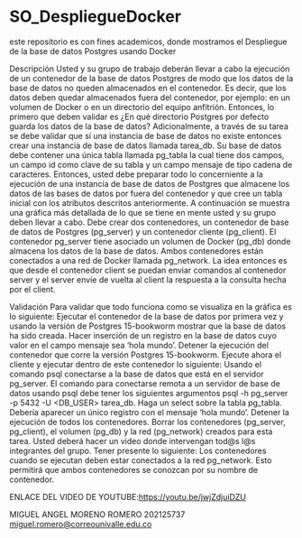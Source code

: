 # SO_DespliegueDocker
este repositorio  es con fines academicos, donde mostramos el Despliegue de la base de datos Postgres usando Docker

Descripción
Usted y su grupo de trabajo deberán llevar a cabo la ejecución de un contenedor de la base de datos Postgres de modo que los datos de la base de datos no queden almacenados en el contenedor. Es decir, que los datos deben quedar almacenados fuera del contenedor, por ejemplo: en un volumen de Docker o en un directorio del equipo anfitrión. Entonces, lo primero que deben validar es ¿En qué directorio Postgres por defecto guarda los datos de la base de datos? 
Adicionalmente, a través de su tarea se debe validar que sí una instancia de base de datos no existe entonces crear  una instancia de base de datos llamada tarea_db. Su base de datos debe contener una única tabla llamada pg_tabla la cual tiene dos campos, un campo id como clave de su tabla y un campo mensaje de tipo cadena de caracteres. Entonces, usted debe preparar todo lo concerniente a la ejecución de una instancia de base de datos de Postgres que almacene los datos de las bases de datos por fuera del contenedor y que cree un tabla inicial con los atributos descritos anteriormente.
A continuación se muestra una gráfica más detallada de lo que se tiene en mente usted y su grupo deben llevar a cabo. Debe crear dos contenedores, un contenedor de base de datos de Postgres (pg_server) y un contenedor cliente (pg_client). El contenedor pg_server tiene asociado un volumen de Docker (pg_db) donde almacena los datos de la base de datos. Ambos contenedores están conectados a una red de Docker llamada pg_network. La idea entonces es que desde el contenedor client se puedan enviar comandos al contenedor server y el server envíe de vuelta al client la respuesta a la consulta hecha por el client.


Validación
Para validar que todo funciona como se visualiza en la gráfica es lo siguiente:
Ejecutar el contenedor de la base de datos por primera vez y usando la versión de Postgres 15-bookworm mostrar que la base de datos ha sido creada. Hacer inserción de un registro en la base de datos cuyo valor en el campo mensaje sea ‘hola mundo’.
Detener la ejecución del contenedor que corre la versión Postgres 15-bookworm.
Ejecute ahora el cliente y ejecutar dentro de este contenedor lo siguiente:
Usando el comando psql conectarse a la base de datos que está en el servidor pg_server. El comando para conectarse remota a un servidor de base de datos usando psql debe tener los siguientes argumentos psql -h pg_server -p 5432 -U <DB_USER> tarea_db.
Haga un select sobre la tabla pg_tabla. Debería aparecer un único registro con el mensaje ‘hola mundo’.
Detener la ejecución de todos los contenedores.
Borrar los contenedores (pg_server, pg_client), el volumen (pg_db) y la red (pg_network) creados para esta tarea.
Usted deberá hacer un video donde intervengan tod@s l@s integrantes del grupo. 
Tener presente lo siguiente:
Los contenedores cuando se ejecutan deben estar conectados a la red pg_network.  Esto permitirá que ambos contenedores se conozcan por su nombre de contenedor.

ENLACE DEL VIDEO DE YOUTUBE:https://youtu.be/jwjZdjuiDZU


MIGUEL ANGEL MORENO ROMERO 202125737
miguel.romero@correounivalle.edu.co

